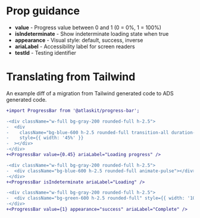 # Prop guidance

- **value** - Progress value between 0 and 1 (0 = 0%, 1 = 100%)
- **isIndeterminate** - Show indeterminate loading state when true
- **appearance** - Visual style: default, success, inverse
- **ariaLabel** - Accessibility label for screen readers
- **testId** - Testing identifier

# Translating from Tailwind

An example diff of a migration from Tailwind generated code to ADS generated code.

```diff
+import ProgressBar from '@atlaskit/progress-bar';

-<div className="w-full bg-gray-200 rounded-full h-2.5">
-  <div
-    className="bg-blue-600 h-2.5 rounded-full transition-all duration-300"
-    style={{ width: '45%' }}
-  ></div>
-</div>
+<ProgressBar value={0.45} ariaLabel="Loading progress" />

-<div className="w-full bg-gray-200 rounded-full h-2.5">
-  <div className="bg-blue-600 h-2.5 rounded-full animate-pulse"></div>
-</div>
+<ProgressBar isIndeterminate ariaLabel="Loading" />

-<div className="w-full bg-gray-200 rounded-full h-2.5">
-  <div className="bg-green-600 h-2.5 rounded-full" style={{ width: '100%' }}></div>
-</div>
+<ProgressBar value={1} appearance="success" ariaLabel="Complete" />
```
